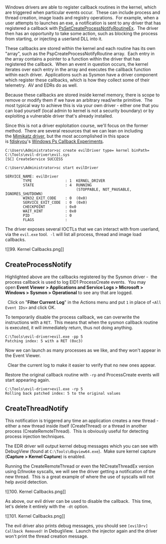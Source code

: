 Windows drivers are able to register callback routines in the kernel, which are triggered when particular events occur.  These can include process and thread creation, image loads and registry operations.  For example, when a user attempts to launches an exe, a notification is sent to any driver that has registered a callback with [PsSetCreateProcessNotifyRoutineEx](https://docs.microsoft.com/en-us/windows-hardware/drivers/ddi/ntddk/nf-ntddk-pssetcreateprocessnotifyroutineex).  The driver then has an opportunity to take some action, such as blocking the process from starting, or injecting a userland DLL into it.

These callbacks are stored within the kernel and each routine has its own "array", such as the PspCreateProcessNotifyRoutine array.  Each entry in the array contains a pointer to a function within the driver that has registered the callback.  When an event in question occurs, the kernel iterates over each entry in the array and executes the callback function within each driver.  Applications such as Sysmon have a driver component which register these callbacks, which is how they collect some of their telemetry.  AV and EDRs do as well.

Because these callbacks are stored inside kernel memory, there is scope to remove or modify them if we have an arbitrary read/write primitive.  The most typical way to achieve this is via your own driver - either one that you can load yourself (local admin to kernel is not a security boundary) or by exploiting a vulnerable driver that's already installed.

Since this is not a driver exploitation course, we'll focus on the former method.  There are several resources that we can lean on including the [Mimikatz driver](https://github.com/gentilkiwi/mimikatz/tree/master/mimidrv), but the most accomplished in this space is [fdiskyou](https://twitter.com/fdiskyou)'s [Windows Ps Callback Experiments](https://gitlab.com/deniable/windows-ps-callbacks-experiments/-/tree/master/evil-driver).

  

```
C:\Users\Administrator>sc create evilDriver type= kernel binPath= C:\Tools\evil-driver\evil.sys
[SC] CreateService SUCCESS

C:\Users\Administrator>sc start evilDriver

SERVICE_NAME: evilDriver
        TYPE               : 1  KERNEL_DRIVER
        STATE              : 4  RUNNING
                                (STOPPABLE, NOT_PAUSABLE, IGNORES_SHUTDOWN)
        WIN32_EXIT_CODE    : 0  (0x0)
        SERVICE_EXIT_CODE  : 0  (0x0)
        CHECKPOINT         : 0x0
        WAIT_HINT          : 0x0
        PID                : 0
        FLAGS              :
```
  

The driver exposes several IOCTLs that we can interact with from userland, via the `evil.exe` tool.  `-l` will list all process, thread and image load callbacks.

![[99. Kernel Callbacks.png]]

## CreateProcessNotify

Highlighted above are the callbacks registered by the Sysmon driver -  the process callback is used to log EID1 ProcessCreate events.  You may open **Event Viewer > Applications and Service Logs > Microsoft > Windows > Sysmon > Operational** to see any that are logged.

  Click on "**Filter Current Log**" in the Actions menu and put `1` in place of `<All Event IDs>` and click OK.

  

To temporarily disable the process callback, we can overwrite the instructions with a `RET`.  This means that when the sysmon callback routine is executed, it will immediately return, thus not doing anything.

```
C:\Tools\evil-driver>evil.exe -pp 5
Patching index: 5 with a RET (0xc3)
```
  

Now we can launch as many processes as we like, and they won't appear in the Event Viewer.

  Clear the current log to make it easier to verify that no new ones appear.

  

Restore the original callback routine with `-rp` and ProcessCreate events will start appearing again.

```
C:\Tools\evil-driver>evil.exe -rp 5
Rolling back patched index: 5 to the original values
```
  

## CreateThreadNotify

This notification is triggered any time an application creates a new thread - either a new thread inside itself (CreateThread) or a thread in another process (CreateRemoteThread).  This is obviously useful for detecting process injection techniques.

The EDR driver will output kernel debug messages which you can see with DebugView (found at `C:\Tools\dbgview64.exe`).  Make sure kernel capture (**Capture > Kernel Capture**) is enabled.

Running the CreateRemoteThread or even the NtCreateThreadEx version using D/Invoke syscalls, we will see the driver getting a notification of the new thread.  This is a great example of where the use of syscalls will not help avoid detection.

![[100. Kernel Callbacks.png]]

As above, our evil driver can be used to disable the callback.  This time, let's delete it entirely with the `-dt` option.

![[101. Kernel Callbacks.png]]

The evil driver also prints debug messages, you should see `[evilDrv] Callback Removed!` in DebugView.  Launch the injector again and the driver won't print the thread creation message.


